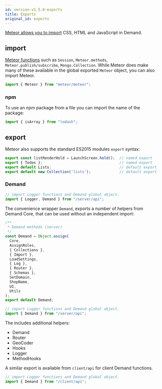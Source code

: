 ```yaml
---
id: version-v1.5.0-exports
title: Exports
original_id: exports
---
```

    
[Meteor allows you to import](https://guide.meteor.com/structure.html#intro-to-import-export) CSS, HTML and JavaScript in Demand.

## import

[Meteor functions](http://docs.meteor.com/api/core.html) such  as `Session`, `Meteor.methods`, `Meteor.publish/subscribe`, `Mongo.Collection`.  While Meteor does make many of these available in the global exported `Meteor` object, you can also import Meteor.

```js
import { Meteor } from "meteor/meteor";
```

### npm

To use an npm package from a file you can import the name of the package:

```js
import { isArray } from "lodash";
```

## export

Meteor also supports the standard ES2015 modules `export` syntax:

```js
export const listRenderHold = LaunchScreen.hold();  // named export
export { Todos };                                   // named export
export default Lists;                               // default export
export default new Collection('lists');             // default export
```

### Demand

```js
// import Logger functions and Demand global object.
import { Logger, Demand } from "/server/api";
```

The convenience wrapper `Demand`, exports a number of helpers from Demand Core, that can be used without an independent import:

```js
/**
 * Demand methods (server)
 */
const Demand = Object.assign(
  Core,
  AssignRoles,
  { Collections },
  { Import },
  LoadSettings,
  { Log },
  { Router },
  { Schemas },
  SetDomain,
  ShopName,
  UI,
  Utils
);
export default Demand;
```

```js
// import Logger functions and Demand global object.
import { Demand } from "/server/api";
```

The includes additional helpers:

-   Demand
-   Router
-   GeoCoder
-   Hooks
-   Logger
-   MethodHooks

A similar export is available from `client/api` for client Demand functions.

```js
// import Logger functions and Demand global object.
import { Demand } from "/client/api";
```
